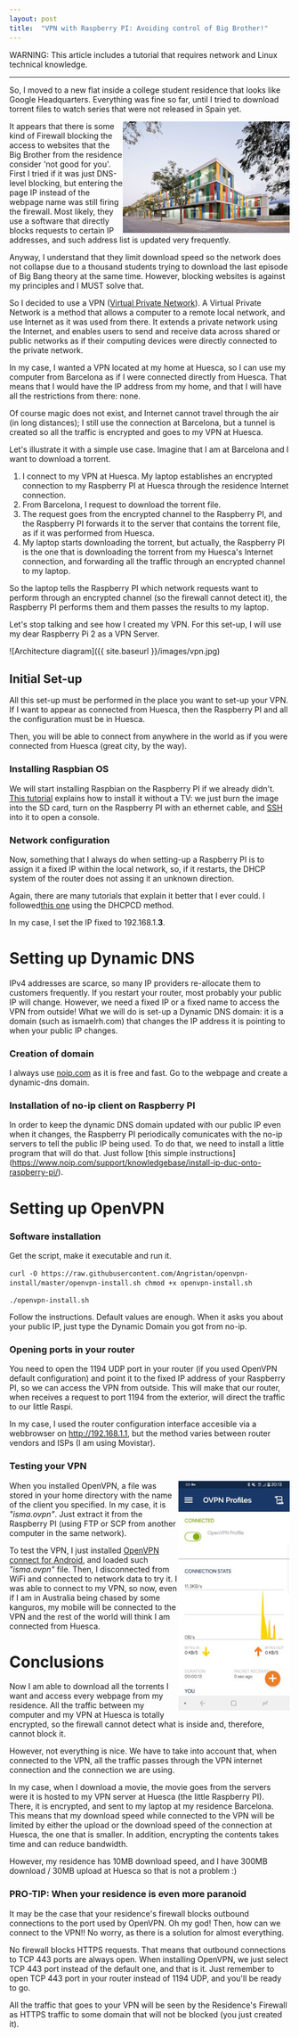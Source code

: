 ```yaml
---
layout: post
title:  "VPN with Raspberry PI: Avoiding control of Big Brother!"
---
```

WARNING: This article includes a tutorial that requires network and Linux technical knowledge.

----

So, I moved to a new flat inside a college student residence that looks like Google Headquarters. Everything was fine so far, until I tried to download torrent files to watch series that were not released in Spain yet.

<img style="float: right;" src="/images/resa.jpg">

It appears that there is some kind of Firewall blocking the access to websites that the Big Brother from the residence consider 'not good for you'. First I tried if it was just DNS-level blocking, but entering the page IP instead of the webpage name was still firing the firewall. Most likely, they use a software that directly blocks requests to certain IP addresses, and such address list is updated very frequently.

Anyway, I understand that they limit download speed so the network does not collapse due to a thousand students trying to download the last episode of Big Bang theory at the same time. However, blocking websites is against my principles and I MUST solve that.


So I decided to use a VPN ([Virtual Private Network](https://en.wikipedia.org/wiki/Virtual_private_network)). A Virtual Private Network is a method that allows a computer to a remote local network, and use Internet as it was used from there. It extends a private network using the Internet, and enables users to send and receive data across shared or public networks as if their computing devices were directly connected to the private network.

In my case, I wanted a VPN located at my home at Huesca, so I can use my computer from Barcelona as if I were connected directly from Huesca. That means that I would have the IP address from my home, and that I will have all the restrictions from there: none.

Of course magic does not exist, and Internet cannot travel through the air (in long distances); I still use the connection at Barcelona, but a tunnel is created so all the traffic is encrypted and goes to my VPN at Huesca.

Let's illustrate it with a simple use case. Imagine that I am at Barcelona and I want to download a torrent.

1. I connect to my VPN at Huesca. My laptop establishes an encrypted connection to my Raspberry PI at Huesca through the residence Internet connection.
2. From Barcelona, I request to download the torrent file.
3. The request goes from the encrypted channel to the Raspberry PI, and the Raspberry PI forwards it to the server that contains the torrent file, as if it was performed from Huesca.
4. My laptop starts downloading the torrent, but actually, the Raspberry PI is the one that is downloading the torrent from my Huesca's Internet connection, and forwarding all the traffic through an encrypted channel to my laptop.


So the laptop tells the Raspberry PI which network requests want to perform through an encrypted channel (so the firewall cannot detect it), the Raspberry PI performs them and them passes the results to my laptop.


Let's stop talking and see how I created my VPN. For this set-up, I will use my dear Raspberry Pi 2 as a VPN Server.

![Architecture diagram]({{ site.baseurl }}/images/vpn.jpg)


## Initial Set-up

All this set-up must be performed in the place you want to set-up your VPN. If I want to appear as connected from Huesca, then the Raspberry PI and all the configuration must be in Huesca.

Then, you will be able to connect from anywhere in the world as if you were connected from Huesca (great city, by the way).

### Installing Raspbian OS
We will start installing Raspbian on the Raspberry PI if we already didn't. [This tutorial](https://hackernoon.com/raspberry-pi-headless-install-462ccabd75d0) explains how to install it without a TV: we just burn the image into the SD card, turn on the Raspberry PI with an ethernet cable, and [SSH](https://www.hostinger.com/tutorials/ssh-tutorial-how-does-ssh-work) into it to open a console.

### Network configuration

Now, something that I always do when setting-up a Raspberry PI is to assign it a fixed IP within the local network, so, if it restarts, the DHCP system of the router does not assing it an unknown direction.

Again, there are many tutorials that explain it better that I ever could. I followed[this one](https://raspberrypi.stackexchange.com/questions/37920/how-do-i-set-up-networking-wifi-static-ip-address/74428#74428) using the DHCPCD method.

In my case, I set the IP fixed to 192.168.1.**3**.

# Setting up Dynamic DNS

IPv4 addresses are scarce, so many IP providers re-allocate them to customers frequently. If you restart your router, most probably your public IP will change. However, we need a fixed IP or a fixed name to access the VPN from outside! What we will do is set-up a Dynamic DNS domain: it is a domain (such as ismaelrh.com) that changes the IP address it is pointing to when your public IP changes.

### Creation of domain
I always use [noip.com](http://noip.com) as it is free and fast. Go to the webpage and create a dynamic-dns domain. 

### Installation of no-ip client on Raspberry PI
In order to keep the dynamic DNS domain updated with our public IP even when it changes, the Raspberry PI periodically comunicates with the no-ip servers to tell the public IP being used.
To do that, we need to install a little program that will do that.
Just follow [this simple instructions]
(https://www.noip.com/support/knowledgebase/install-ip-duc-onto-raspberry-pi/).

# Setting up OpenVPN

### Software installation
Get the script, make it executable and run it.

`curl -O https://raw.githubusercontent.com/Angristan/openvpn-install/master/openvpn-install.sh
chmod +x openvpn-install.sh`

`./openvpn-install.sh`

Follow the instructions. Default values are enough. When it asks you about your public IP, just type the Dynamic Domain you got from no-ip.

### Opening ports in your router
You need to open the 1194 UDP port in your router (if you used OpenVPN default configuration) and point it to the fixed IP address of your Raspberry PI, so we can access the VPN from outside. This will make that our router, when receives a request to port 1194 from the exterior, will direct the traffic to our little Raspi.

In my case, I used the router configuration interface accesible via a webbrowser on http://192.168.1.1, but the method varies between router vendors and ISPs (I am using Movistar).

### Testing your VPN

<img style="float: right;" src="/images/vpn_android.jpg">

When you installed OpenVPN, a file was stored in your home directory with the name of the client you specified. In my case, it is *"isma.ovpn"*. Just extract it from the Raspberry PI (using FTP or SCP from another computer in the same network).

To test the VPN, I just installed [OpenVPN connect for Android](https://play.google.com/store/apps/details?id=net.openvpn.openvpn&hl=es), and loaded such *"isma.ovpn"* file. Then, I disconnected from WiFi and connected to network data to try it. I was able to connect to my VPN, so now, even if I am in Australia being chased by some kanguros, my mobile will be connected to the VPN and the rest of the world will think I am connected from Huesca.



# Conclusions
Now I am able to download all the torrents I want and access every webpage from my residence. All the traffic between my computer and my VPN at Huesca is totally encrypted, so the firewall cannot detect what is inside and, therefore, cannot block it.

However, not everything is nice. We have to take into account that, when connected to the VPN, all the traffic passes through the VPN internet connection and the connection we are using.

In my case, when I download a movie, the movie goes from the servers were it is hosted to my VPN server at Huesca (the little Raspberry PI). There, it is encrypted, and sent to my laptop at  my residence Barcelona. This means that my download speed while connected to the VPN will be limited by either the upload or the download speed of the connection at Huesca, the one that is smaller. In addition, encrypting the contents takes time and can reduce bandwidth.

However, my residence has 10MB download speed, and I have 300MB download / 30MB upload at Huesca so that is not a problem :)

### PRO-TIP: When your residence is even more paranoid
It may be the case that your residence's firewall blocks outbound connections to the port used by OpenVPN. Oh my god! Then, how can we connect to the VPN!! No worry, as there is a solution for almost everything.

No firewall blocks HTTPS requests. That means that outbound connections to TCP 443 ports are always open. When installing OpenVPN, we just select TCP 443 port instead of the default one, and that is it. Just remember to open TCP 443 port in your router instead of 1194 UDP, and you'll be ready to go.

All the traffic that goes to your VPN will be seen by the Residence's Firewall as HTTPS traffic to some domain that will not be blocked (you just created it).


 


